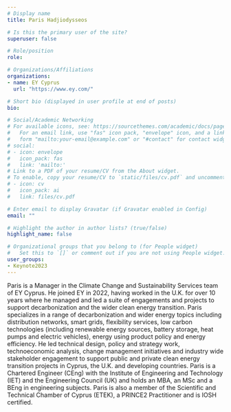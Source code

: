 ```yaml
---
# Display name
title: Paris Hadjiodysseos

# Is this the primary user of the site?
superuser: false

# Role/position
role: 

# Organizations/Affiliations
organizations:
- name: EY Cyprus
  url: "https://www.ey.com/"

# Short bio (displayed in user profile at end of posts)
bio: 

# Social/Academic Networking
# For available icons, see: https://sourcethemes.com/academic/docs/page-builder/#icons
#   For an email link, use "fas" icon pack, "envelope" icon, and a link in the
#   form "mailto:your-email@example.com" or "#contact" for contact widget.
# social:
# - icon: envelope
#   icon_pack: fas
#   link: 'mailto:'
# Link to a PDF of your resume/CV from the About widget.
# To enable, copy your resume/CV to `static/files/cv.pdf` and uncomment the lines below.
# - icon: cv
#   icon_pack: ai
#   link: files/cv.pdf

# Enter email to display Gravatar (if Gravatar enabled in Config)
email: ""

# Highlight the author in author lists? (true/false)
highlight_name: false

# Organizational groups that you belong to (for People widget)
#   Set this to `[]` or comment out if you are not using People widget.
user_groups:
- Keynote2023
---
```


Paris is a Manager in the Climate Change and Sustainability Services team of EY Cyprus. He joined EY in 2022, having worked in the U.K. for over 10 years where he managed and led a suite of engagements and projects to support decarbonization and the wider clean energy transition. Paris specializes in a range of decarbonization and wider energy topics including distribution networks, smart grids, flexibility services, low carbon technologies (including renewable energy sources, battery storage, heat pumps and electric vehicles), energy using product policy and energy efficiency. He led technical design, policy and strategy work, technoeconomic analysis, change management initiatives and industry wide stakeholder engagement to support public and private clean energy transition projects in Cyprus, the U.K. and developing countries. Paris is a Chartered Engineer (CEng) with the Institute of Engineering and Technology (IET) and the Engineering Council (UK) and holds an MBA, an MSc and a BEng in engineering subjects. Paris is also a member of the Scientific and Technical Chamber of Cyprus (ETEK), a PRINCE2 Practitioner and is IOSH certified.
